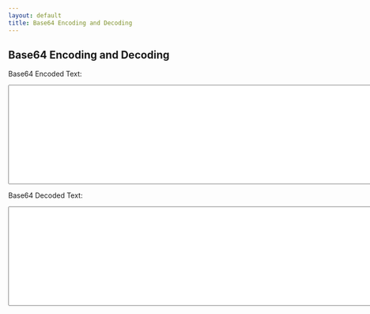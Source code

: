 ```yaml
---
layout: default
title: Base64 Encoding and Decoding
---
```


<h2>Base64 Encoding and Decoding</h2>

<label for="b64-encoded">Base64 Encoded Text:</label>
<textarea id="b64-encoded" rows="13" cols="90">
</textarea>


<label for="b64-decoded">Base64 Decoded Text:</label>
<textarea id="b64-decoded" rows="13" cols="90">
</textarea>

<script type="text/javascript">
    if(document.getElementById('b64-encoded').value !== '') {
        document.getElementById('b64-encoded').value = '';
    }
    if(document.getElementById('b64-decoded').value !== '') {
        document.getElementById('b64-decoded').value = '';
    }
    document.getElementById('b64-encoded')
        .addEventListener("input", (event) => {
            try {
                document.getElementById('b64-decoded').value = atob(event.target.value.trim());
            }
            catch(e) {
                document.getElementById('b64-decoded').value = '<Invalid Base64 formatted text>';
            }
        });
    document.getElementById('b64-decoded')
        .addEventListener("input", (event) => {
            try {
                document.getElementById('b64-encoded').value = btoa(event.target.value.trim());
            }
            catch(e) {
                document.getElementById('b64-encoded').value = '';
            }
        });
</script>